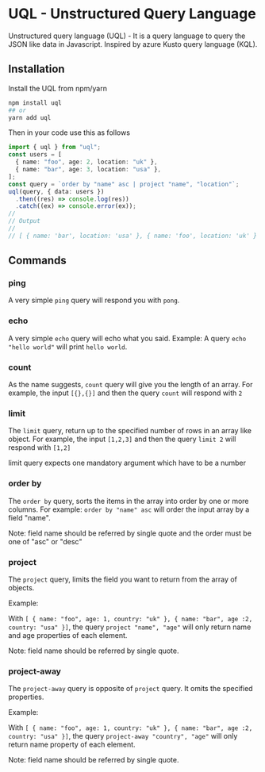 # UQL - Unstructured Query Language

Unstructured query language (UQL) - It is a query language to query the JSON like data in Javascript. Inspired by azure Kusto query language (KQL).

## Installation

Install the UQL from npm/yarn

```sh
npm install uql
## or
yarn add uql
```

Then in your code use this as follows

```ts
import { uql } from "uql";
const users = [
  { name: "foo", age: 2, location: "uk" },
  { name: "bar", age: 3, location: "usa" },
];
const query = `order by "name" asc | project "name", "location"`;
uql(query, { data: users })
  .then((res) => console.log(res))
  .catch((ex) => console.error(ex));
//
// Output
//
// [ { name: 'bar', location: 'usa' }, { name: 'foo', location: 'uk' } ]
```

## Commands

### ping

A very simple `ping` query will respond you with `pong`.

### echo

A very simple `echo` query will echo what you said. Example: A query `echo "hello world"` will print `hello world`.

### count

As the name suggests, `count` query will give you the length of an array. For example, the input `[{},{}]` and then the query `count` will respond with `2`

### limit

The `limit` query, return up to the specified number of rows in an array like object. For example, the input `[1,2,3]` and then the query `limit 2` will respond with `[1,2]`

limit query expects one mandatory argument which have to be a number

### order by

The `order by` query, sorts the items in the array into order by one or more columns. For example: `order by "name" asc` will order the input array by a field "name".

Note: field name should be referred by single quote and the order must be one of "asc" or "desc"

### project

The `project` query, limits the field you want to return from the array of objects.

Example:

With `[ { name: "foo", age: 1, country: "uk" }, { name: "bar", age :2, country: "usa" }]`, the query `project "name", "age"` will only return name and age properties of each element.

Note: field name should be referred by single quote.

### project-away

The `project-away` query is opposite of `project` query. It omits the specified properties.

Example:

With `[ { name: "foo", age: 1, country: "uk" }, { name: "bar", age :2, country: "usa" }]`, the query `project-away "country", "age"` will only return name property of each element.

Note: field name should be referred by single quote.

